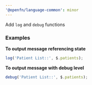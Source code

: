```yaml
---
'@openfn/language-common': minor
---
```


Add `log` and `debug` functions

### Examples

**To output message referencing state**

```js
log('Patient List::', $.patients);
```

**To output message with debug level**

```js
debug('Patient List::', $.patients);
```
